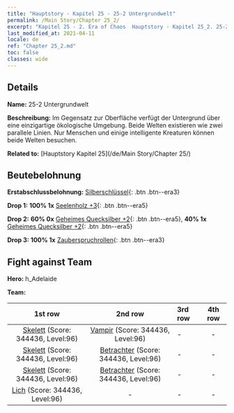 ```yaml
---
title: "Hauptstory - Kapitel 25 - 25-2 Untergrundwelt"
permalink: /Main Story/Chapter 25_2/
excerpt: "Kapitel 25 - 2. Era of Chaos  Hauptstory - Kapitel 25_2. 25-2 Untergrundwelt"
last_modified_at: 2021-04-11
locale: de
ref: "Chapter 25_2.md"
toc: false
classes: wide
---
```


## Details

 **Name:** 25-2 Untergrundwelt

 **Beschreibung:** Im Gegensatz zur Oberfläche verfügt der Untergrund über eine einzigartige ökologische Umgebung. Beide Welten existieren wie zwei parallele Linien. Nur Menschen und einige intelligente Kreaturen können beide Welten besuchen.

 **Related to:** [Hauptstory Kapitel 25](/de/Main Story/Chapter 25/)

## Beutebelohnung

 **Erstabschlussbelohnung:** [Silberschlüssel](/de/Items/con_693/){: .btn .btn--era3}

 **Drop 1:** **100% 1x** [Seelenholz +3](/de/Items/mat_83/){: .btn .btn--era5}

 **Drop 2:** **60% 0x** [Geheimes Quecksilber +2](/de/Items/mat_77/){: .btn .btn--era5}, **40% 1x** [Geheimes Quecksilber +2](/de/Items/mat_77/){: .btn .btn--era5}

 **Drop 3:** **100% 1x** [Zauberspruchrollen](/de/Items/con_694/){: .btn .btn--era3}


## Fight against Team
 **Hero:** h_Adelaide

 **Team:**


  | 1st row | 2nd row | 3rd row | 4th row |
  |:----:|:----:|:----|:----:|
  | [Skelett](/de/units/Skeleton/) (Score: 344436, Level:96)  | [Vampir](/de/units/Vampire/) (Score: 344436, Level:96)  | - | - |
  | [Skelett](/de/units/Skeleton/) (Score: 344436, Level:96)  | [Betrachter](/de/units/Beholder/) (Score: 344436, Level:96)  | - | - |
  | [Skelett](/de/units/Skeleton/) (Score: 344436, Level:96)  | [Betrachter](/de/units/Beholder/) (Score: 344436, Level:96)  | - | - |
  | [Lich](/de/units/Lich/) (Score: 344436, Level:96)  | - | - | - |


